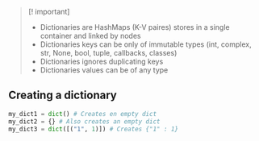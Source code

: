 > [! important]
> - Dictionaries are HashMaps (K-V paires) stores in a single container and linked by nodes
> - Dictionaries keys can be only of immutable types (int, complex, str, None, bool, tuple, callbacks, classes)
> - Dictionaries ignores duplicating keys
> - Dictionaries values can be of any type

## Creating a dictionary

```python
my_dict1 = dict() # Creates en empty dict
my_dict2 = {} # Also creates an empty dict
my_dict3 = dict([("1", 1)]) # Creates {"1" : 1}
```